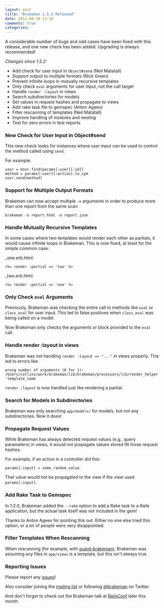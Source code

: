 ```yaml
---
layout: post
title: "Brakeman 1.5.3 Released"
date: 2012-04-10 13:18
comments: true
categories: 
---
```


A considerable number of bugs and odd cases have been fixed with this release, and one new check has been added. Upgrading is _always_ recommended!

_Changes since 1.5.2:_

 * Add check for user input in `Object#send` (Neil Matatall)
 * Support output to multiple formats (Nick Green)
 * Prevent infinite loops in mutually recursive templates
 * Only check `eval` arguments for user input, not the call target
 * Handle `render :layout` in views
 * Search subdirectories for models
 * Set values in request hashes and propagate to views
 * Add rake task file to gemspec (Anton Ageev)
 * Filter rescanning of templates (Neil Matatall)
 * Improve handling of modules and nesting
 * Test for zero errors in test reports

### New Check for User Input in Object#send

This new check looks for instances where user input can be used to control the method called using `send`.

For example:

    user = User.find(params[:user][:id])
    method = params[:user][:action].to_sym
    user.send(method)

### Support for Multiple Output Formats

Brakeman can now accept multiple `-o` arguments in order to produce more than one report from the same scan:

    brakeman -o report.html -o report.json

### Handle Mutually Recursive Templates

In some cases where two templates would render each other as partials, it would cause infinite loops in Brakeman. This is now fixed, at least for the simple common case:

\_one.erb.html:

    <%= render :partial => 'two' %>

\_two.erb.html:
    
    <%= render :partial => 'one' %>

### Only Check `eval` Arguments

Previously, Brakeman was checking the entire call to methods like `eval` or `class_eval` for user input. This led to false positives when `class_eval` was being called on a model.

Now Brakeman only checks the arguments or block provided to the `eval` call.

### Handle render :layout in views

Brakeman was not handling `render :layout => "..."` in views properly. This led to errors like:

    wrong number of arguments (0 for 1): /Users/collins/work/brakeman/lib/brakeman/processors/lib/render_helper.rb:14:in `template_name

`render :layout` is now handled just like rendering a partial.

### Search for Models in Subdirectories

Brakeman was only searching `app/models/` for models, but not any subdirectories. Now it does!

### Propagate Request Values

While Brakeman has always detected request values (e.g., query parameters) in views, it would not propagate values stored IN those request hashes.

For example, if an action in a controller did this:

    params[:input] = some_random_value

That value would not be propagated to the view if the view used `params[:input]`.

### Add Rake Task to Gemspec

In 1.2.0, Brakeman added the `--rake` option to add a Rake task to a Rails application, but the actual task itself was not included in the gem!

Thanks to Anton Ageev for pointing this out. Either no one else tried this option, or a lot of people were very disappointed. 

### Filter Templates When Rescanning

When rescanning (for example, with [guard-brakeman](https://github.com/guard/guard-brakeman)), Brakeman was assuming any files in `app/views` is a template, but this isn't always true.

### Reporting Issues

Please report any [issues](https://github.com/presidentbeef/brakeman/issues)!

Also consider joining the [mailing list](http://brakemanscanner.org/contact/) or following [@brakeman](https://twitter.com/brakeman) on Twitter.

And don't forget to check out the Brakeman talk at [RailsConf](http://railsconf2012.com/sessions/44) later this month.
